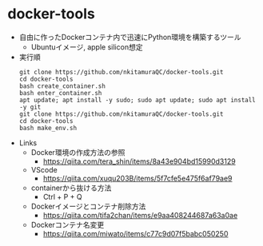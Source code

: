 # docker-tools
- 自由に作ったDockerコンテナ内で迅速にPython環境を構築するツール
  - Ubuntuイメージ, apple silicon想定
- 実行順
  ```shell
  git clone https://github.com/nkitamuraQC/docker-tools.git
  cd docker-tools
  bash create_container.sh
  bash enter_container.sh
  apt update; apt install -y sudo; sudo apt update; sudo apt install -y git
  git clone https://github.com/nkitamuraQC/docker-tools.git
  cd docker-tools
  bash make_env.sh
  ```
- Links
  - Docker環境の作成方法の参照
    - https://qiita.com/tera_shin/items/8a43e904bd15990d3129
  - VScode
    - https://qiita.com/xuqu203B/items/5f7cfe5e475f6af79ae9
  - containerから抜ける方法
    - Ctrl + P + Q
  - Dockerイメージとコンテナ削除方法
    - https://qiita.com/tifa2chan/items/e9aa408244687a63a0ae
  - Dockerコンテナ名変更
    - https://qiita.com/miwato/items/c77c9d07f5babc050250
